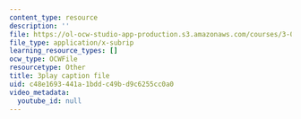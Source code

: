 ```yaml
---
content_type: resource
description: ''
file: https://ol-ocw-studio-app-production.s3.amazonaws.com/courses/3-091-introduction-to-solid-state-chemistry-fall-2018/c48e1693441a1bddc49bd9c6255cc0a0_xALiVHvc7EU.srt
file_type: application/x-subrip
learning_resource_types: []
ocw_type: OCWFile
resourcetype: Other
title: 3play caption file
uid: c48e1693-441a-1bdd-c49b-d9c6255cc0a0
video_metadata:
  youtube_id: null
---
```

